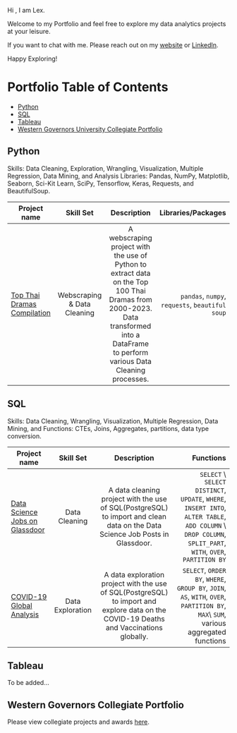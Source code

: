 Hi , I am Lex. 

Welcome to my Portfolio and feel free to explore my data analytics projects at your leisure.

If you want to chat with me. Please reach out on my [website](www.alexaryanfisher.com) or [LinkedIn](www.linkedin.com/in/alexaryanfisher). 

Happy Exploring!

# Portfolio Table of Contents
* [Python](https://github.com/alexaryanfisher/Portfolio/blob/master/README.md#python)
* [SQL](https://github.com/alexaryanfisher/Portfolio/blob/master/README.md#sql)
* [Tableau](https://github.com/alexaryanfisher/Portfolio/blob/master/README.md#tableau)
* [Western Governors University Collegiate Portfolio](https://github.com/alexaryanfisher/Portfolio/blob/master/README.md#western-governors-collegiate-portfolio)


## Python
Skills: Data Cleaning, Exploration, Wrangling, Visualization, Multiple Regression, Data Mining, and Analysis
Libraries: Pandas, NumPy, Matplotlib, Seaborn, Sci-Kit Learn, SciPy, Tensorflow, Keras, Requests, and BeautifulSoup.

| Project name      | Skill Set    |  Description      |  Libraries/Packages   |
| ------------- |:----------------:|:--------------------:| ------------------:|
| [Top Thai Dramas Compilation](https://github.com/alexaryanfisher/Portfolio/blob/master/WebscrapingDataCleaning-Python/README.md) | Webscraping & Data Cleaning | A webscraping project with the use of Python to extract data on the Top 100 Thai Dramas from 2000-2023. Data transformed into a DataFrame to perform various Data Cleaning processes.| `pandas`, `numpy`, `requests`, `beautiful soup` |

## SQL
Skills: Data Cleaning, Wrangling, Visualization, Multiple Regression, Data Mining, and Functions: CTEs, Joins, Aggregates, partitions, data type conversion.

| Project name      | Skill Set    |  Description      |  Functions  |
| ------------- |:----------------:|:--------------------:| ------------------:|
| [Data Science Jobs on Glassdoor]( https://github.com/alexaryanfisher/Portfolio/blob/master/DataCleaning-SQL/README.md) | Data Cleaning |A data cleaning project with the use of SQL(PostgreSQL) to import and clean data on the Data Science Job Posts in Glassdoor.| `SELECT` \ `SELECT DISTINCT`, `UPDATE`, `WHERE`, `INSERT INTO`, `ALTER TABLE`, `ADD COLUMN` \ `DROP COLUMN`, `SPLIT_PART`, `WITH`, `OVER`, `PARTITION BY` |
| [COVID-19 Global Analysis](https://github.com/alexaryanfisher/Portfolio/blob/master/DataExploration-SQL/README.md) | Data Exploration |A data exploration project with the use of SQL(PostgreSQL) to import and explore data on the COVID-19 Deaths and Vaccinations globally.| `SELECT`, `ORDER BY`, `WHERE`, `GROUP BY`, `JOIN`, `AS`, `WITH`, `OVER`, `PARTITION BY`, `MAX`\ `SUM`, various aggregated functions |


## Tableau
To be added...

## Western Governors Collegiate Portfolio

Please view collegiate projects and awards [here](https://github.com/alexaryanfisher/Portfolio_WGU/blob/Main/README.md).
